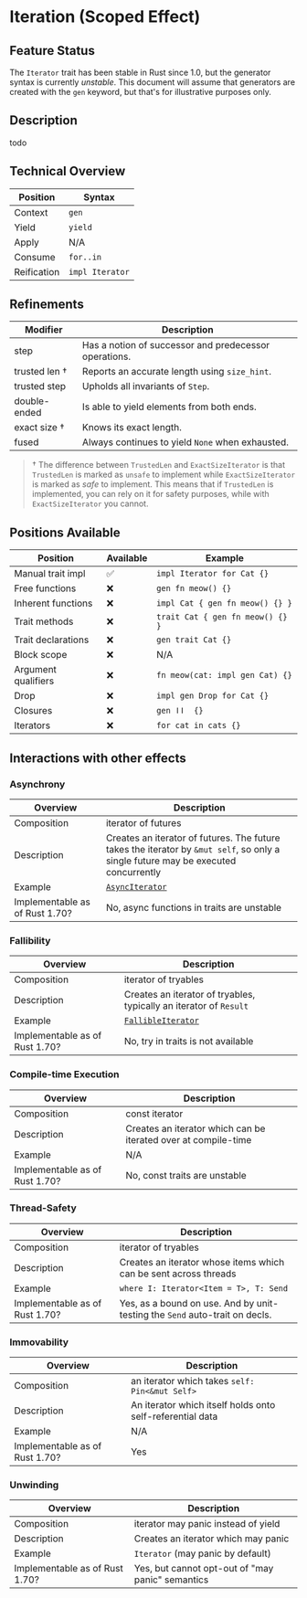 # Iteration (Scoped Effect)

## Feature Status

The `Iterator` trait has been stable in Rust since 1.0, but the generator syntax
is currently _unstable_. This document will assume that generators are created
with the `gen` keyword, but that's for illustrative purposes only.

## Description

todo

## Technical Overview

| Position    | Syntax          |
| ----------- | --------------- |
| Context       | `gen`           |
| Yield       | `yield`         |
| Apply      | N/A             |
| Consume     | `for..in`       |
| Reification | `impl Iterator` |

## Refinements

| Modifier      | Description                                           |
| ------------- | ----------------------------------------------------- |
| step          | Has a notion of successor and predecessor operations. |
| trusted len † | Reports an accurate length using `size_hint`.         |
| trusted step  | Upholds all invariants of `Step`.                     |
| double-ended  | Is able to yield elements from both ends.             |
| exact size †  | Knows its exact length.                               |
| fused         | Always continues to yield `None` when exhausted.      |

> † The difference between `TrustedLen` and `ExactSizeIterator` is that
>  `TrustedLen` is marked as `unsafe` to implement while `ExactSizeIterator` is
>  marked as _safe_ to implement. This means that if `TrustedLen` is implemented,
>  you can rely on it for safety purposes, while with `ExactSizeIterator` you
>  cannot.

## Positions Available

| Position            | Available | Example                          |
| ------------------- | --------- | -------------------------------- |
| Manual trait impl   | ✅        | `impl Iterator for Cat {}`       |
| Free functions      | ❌        | `gen fn meow() {}`               |
| Inherent functions  | ❌        | `impl Cat { gen fn meow() {} } ` |
| Trait methods       | ❌        | `trait Cat { gen fn meow() {} }` |
| Trait declarations  | ❌        | `gen trait Cat {}`               |
| Block scope         | ❌        | N/A                              |
| Argument qualifiers | ❌        | `fn meow(cat: impl gen Cat) {}`  |
| Drop                | ❌        | `impl gen Drop for Cat {}`       |
| Closures            | ❌        | `gen ǀǀ  {}`                     |
| Iterators           | ❌        | `for cat in cats {}`             |

## Interactions with other effects

### Asynchrony



| Overview                       | Description                                                                                                                        |
| ------------------------------ | ---------------------------------------------------------------------------------------------------------------------------------- |
| Composition                    | iterator of futures                                                                                                                |
| Description                    | Creates an iterator of futures. The future takes the iterator by `&mut self`, so only a single future may be executed concurrently |
| Example                        | [`AsyncIterator`][ai]                                                                                                              |
| Implementable as of Rust 1.70? | No, async functions in traits are unstable                                                                                         |

[ai]: https://docs.rs/async-iterator/latest/async_iterator/

### Fallibility

| Overview                       | Description                                                        |
| ------------------------------ | ------------------------------------------------------------------ |
| Composition                    | iterator of tryables                                               |
| Description                    | Creates an iterator of tryables, typically an iterator of `Result` |
| Example                        | [`FallibleIterator`][fi]                                           |
| Implementable as of Rust 1.70? | No, try in traits is not available                                 |

[fi]: https://docs.rs/fallible-iterator/latest/fallible_iterator/trait.FallibleIterator.html

### Compile-time Execution

| Overview                       | Description                                                    |
| ------------------------------ | -------------------------------------------------------------- |
| Composition                    | const iterator                                                 |
| Description                    | Creates an iterator which can be iterated over at compile-time |
| Example                        | N/A                                                            |
| Implementable as of Rust 1.70? | No, const traits are unstable                                  |

### Thread-Safety

| Overview                       | Description                                                                 |
| ------------------------------ | --------------------------------------------------------------------------- |
| Composition                    | iterator of tryables                                                        |
| Description                    | Creates an iterator whose items which can be sent across threads            |
| Example                        | `where I: Iterator<Item = T>, T: Send`                                      |
| Implementable as of Rust 1.70? | Yes, as a bound on use. And by unit-testing the `Send` auto-trait on decls. |

### Immovability
| Overview                       | Description                                               |
| ------------------------------ | --------------------------------------------------------- |
| Composition                    | an iterator which takes `self: Pin<&mut Self>`            |
| Description                    | An iterator which itself holds onto self-referential data |
| Example                        | N/A                                                       |
| Implementable as of Rust 1.70? | Yes                                                       |

### Unwinding

| Overview                       | Description                                      |
| ------------------------------ | ------------------------------------------------ |
| Composition                    | iterator may panic instead of yield              |
| Description                    | Creates an iterator which may panic              |
| Example                        | `Iterator` (may panic by default)                |
| Implementable as of Rust 1.70? | Yes, but cannot opt-out of "may panic" semantics |
